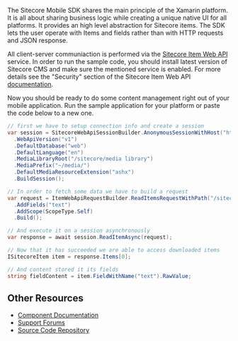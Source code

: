 The Sitecore Mobile SDK shares the main principle of the Xamarin platform. It is all about sharing business logic while creating a unique native UI for all platforms. It provides an high level abstraction for Sitecore items. The SDK lets the user operate with Items and fields rather than with HTTP requests and JSON response. 

All client-server communiaction is performed via the [Sitecore Item Web API](http://sdn.sitecore.net/Products/Sitecore%20Item%20Web%20API/SitecoreItemWebApi12.aspx) service. In order to run the sample code, you should install latest version of Sitecore CMS and make sure the mentioned service is enabled. For more details see the "Security" section of the Sitecore Item Web API [documentation](http://sdn.sitecore.net/upload/sdn5/modules/sitecore%20item%20web%20api/sitecore_item_web_api_developer_guide_sc66-71-a4.pdf).


Now you should be ready to do some content management right out of your mobile application. Run the sample application for your platform or paste the code below to a new one.


```csharp
// first we have to setup connection info and create a session
var session = SitecoreWebApiSessionBuilder.AnonymousSessionWithHost("https://my.sitecore.instance.com")
  .WebApiVersion("v1")
  .DefaultDatabase("web")
  .DefaultLanguage("en")
  .MediaLibraryRoot("/sitecore/media library")
  .MediaPrefix("~/media/")
  .DefaultMediaResourceExtension("ashx")
  .BuildSession();

// In order to fetch some data we have to build a request
var request = ItemWebApiRequestBuilder.ReadItemsRequestWithPath("/sitecore/content/home")
  .AddFields("text")
  .AddScope(ScopeType.Self)
  .Build();

// And execute it on a session asynchronously
var response = await session.ReadItemAsync(request);

// Now that it has succeeded we are able to access downloaded items
ISitecoreItem item = response.Items[0];

// And content stored it its fields
string fieldContent = item.FieldWithName("text").RawValue;
```

## Other Resources

* [Component Documentation](https://sitecore1-my.sharepoint.com/personal/adk_sitecore_net/Documents/Shared%20with%20Everyone/MobileSDK-C-sharp-Doc/Sitecore%20Mobile%20SDK%20PCL%20v1.pdf)
* [Support Forums](http://sdn.sitecore.net/Forum.aspx?)
* [Source Code Repository](http://tfs4dk1.dk.sitecore.net/tfs/PD01/Product_Mobile/_git/Xamarin_Sdk#path=%2F&version=GBmaster&_a=contents)
